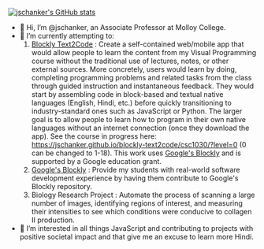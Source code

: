 [![jschanker's GitHub stats](https://github-readme-stats.vercel.app/api?username=jschanker&show_icons=true&theme=cobalt)](https://github.com/anuraghazra/github-readme-stats)
<!--[![Top Langs](https://github-readme-stats.vercel.app/api/top-langs/?username=jschanker&show_icons=true&theme=cobalt)](https://github.com/anuraghazra/github-readme-stats)-->
- 👋 Hi, I’m @jschanker, an Associate Professor at Molloy College.
- 🔭 I’m currently attempting to:
  1. [Blockly Text2Code](https://github.com/jschanker/blockly-text2code) : Create a self-contained web/mobile app that would allow people to learn the content from my Visual Programming course without the traditional use of lectures, notes, or other external sources.  More concretely, users would learn by doing, completing programming problems and related tasks from the class through guided instruction and instantaneous feedback.  They would start by assembling code in block-based and textual native languages (English, Hindi, etc.) before quickly transitioning to industry-standard ones such as JavaScript or Python.  The larger goal is to allow people to learn how to program in their own native languages without an internet connection (once they download the app).  See the course in progress here: https://jschanker.github.io/blockly-text2code/csc1030/?level=0 (0 can be changed to 1-18).  This work uses [Google's Blockly](https://github.com/google/blockly) and is supported by a Google education grant.
  2. [Google's Blockly](https://github.com/google/blockly) : Provide my students with real-world software development experience by having them contribute to Google's Blockly repository.
  3. Biology Research Project : Automate the process of scanning a large number of images, identifying regions of interest, and measuring their intensities to see which conditions were conducive to collagen II production. 
- 👀 I’m interested in all things JavaScript and contributing to projects with positive societal impact and that give me an excuse to learn more Hindi.
<!-- - 🌱 I’m currently learning ...
- 💞️ I’m looking to collaborate on ...
- 📫 How to reach me ...-->

<!---
jschanker/jschanker is a ✨ special ✨ repository because its `README.md` (this file) appears on your GitHub profile.
You can click the Preview link to take a look at your changes.
--->
